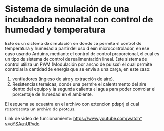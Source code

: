 # Sistema de simulación de una incubadora neonatal con control de humedad y temperatura
Este es un sistema de simulación en donde se permite el control de temperatura y humedad a partir del uso d eun microcontrolador, en ese caso usando Arduino, mediante el control de control proporcional, el cual es un tipo de sistema de control de realimentación lineal.
Este sistema de control utiliza un PWM (Modulación por ancho de pulsos) el cual permite controlar la cantidad de energía que se envía a una carga, en este caso:
1. ventiladores (ingreso de aire y extracción de aire).
2. Resistencias termicas, donde una permite el calentamento del aire dentro del equipo y la segunda calienta el agua para poder controlar el porcentaje de humedad en el ambiente.

El esquema se ecuentra en el archivo con extencion pdsprj el cual respresenta un archivo de proteus.

Link de video de funcionamiento: https://www.youtube.com/watch?v=oYSAanUPvdo
